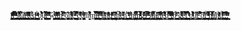           ï͈̦͚̗̙͕̳͈̩͇̮̺̞̫͍͙̠͎̥̱͇̘̞͇̟͍̼̯̫̼͙͈̭̲̘͚̯̝̙̩͐ͨ̔ͪ̍̌̽͂ͩͤͫ̌̾ͪͫ̏ͩͅt͎̠͔̼̯̗͈̫͑ͬ̈͊ͣͭ̐́ͬ̍̈͊̇ͩ̿ͬ̇̿͛ ̱͓͖̭̩̱͚͍̤̮͔̼̪̭̩̖̘̰̫̥̪̱͖͖̫̥̯͙̻̤̳̖͓͔̣͚ͨͮͧ̄̆ͪ̇̄͐ͩ̋ͭ͂̋ͥṣ͈͈͓̱̯̝͙͕̻̟͖̼̼̫̟̱̰̩̞̹̦͔͉̖̫̘̣͔̜̮̹̹̼͎̲̟̖̯̟̝̫̥̪͕̜̜̙̩͉͕̅̍̉̓ͨ͗̋͗̽̊͌ͪ̾̋͛̌ͪ̾̚ͅṯ͖̫͚͓̬̞̘͈̺̺̳̭̘͙͈̲͈͉̹͕̳̩͎̘͎̫̹̗̼̣̻̙͇̭͙̭̲̅ͨ̓͋̉̉̄ȁ̺̗͇̮̘͓̜̫̟̼̭̠̩̗̬̘̯̰̪̲͓̟̤͕͚̤̳̤̜̭̫̫̮͚̞͕̼͔͓̙̹̝͙̙͓̳̬̯̣̭̝͓̦̝̤͙̬ͯ̇̐̈ͩͅͅr̞̼̹̗͓͔̳̘͈͓̙̙̺̖̹̖̬̯̙̜̪̬̞͉̥̙̺͙̲͚͖̖̭̠̺͈̩͙̰̪̞̗̼͚̬͔̫͈͍͇̰̤̣̍̌͑ͪ̈ͧͩ̈̑̍̈̈̚ͅṯ̦̹̝͍͈̜͕͍͇̪̗̦̏̌ͩ̈͆ͦ͒͊ͩͦ͐͌͊̊ͯͩ̎͂ͅe͙̻͙̠͎͓͖̟̻̖̘͉̹̩̙̭͚̫̪͓̤̤͖̯͓͚͔̠̟̟͈̬̣̬̟̘̜̗͖̭̥̳͎͕̪̙̮̮̼̤̖̙̩̼̤͕̣̱̻̞̺̎̈̉̃͒ͮ͐ͅd̤̻̯̺̰̖̫̪͙͔̣̖̲̹̠̩̟͇̭̹̱̯̪̮̬̭̯̬̞̜̼͙͇̮̻̲̟͓̥̣̼̮͉͕̫̦͔̟̭̥̻̳̩̻̙̥̩̰͎̜͔͉ͮͣ̂ͪ̈ ̳̩̙̰͈͖͇̲̙̗̬̦͍̮̦̰̖̙̪͇̮͇͓̜̜͉̞͕̪̘͇͖̰̰̬͙͚͕̙̩̥̦̭̤̹̳̼̠̭̬̠̤͎̤͇̠̬͈͓̰̠͔͕̪̘̰ͩ̈̀ͧͨͦ̊ͥ̍ͭͅo̗͓̩̝͉ͩ̉̔̈̓̈̇̾͂̂͋͗̀̐ű̘̟͔͚̟͚̜͈̞͉̪̼̼̓̌̽ͨͣ̿́̓͗̋̚ͅt͕̖͚̗̣̻͈̭̼̻͓͉͓̟̱̮̱̫̖̗̩̦̩̱̟̠͎̬ͨͮ̂̌ͨͭ͌̏̃̐ͅ ͓̱̖̰̲̥̟̙̪͚̺̠̖̤͎̮̋̈̂ͭ͗̈ͩ͐͐̐͒͆̃ͭͦŵ̻̻̮̟͇̥͕̼̺̟̜̞͚̰̝̳͕̳̻̠͓̟̯̖̞̺͍̺̜̥̠͉̙͔̤̙̦̜͖̰̯̲̮͖͇̝̗̝͓̥̝̬͎̻ͧͭ̉ͭ͋ͨ̑ͅi͎̟̹̬̺̲̘̫̤̹̼̤̳̮̘̲̠̫̗͇̬̭̯̲̲̥̳̫̫̭̱̬̣͓̝̗̲̞͍͙̻͉͈̣͚̳ͪ̊̇̃͊ͮ̓͌͒̑ͯͭ̑̌̈̈͌ͤt̩̜̯̭͙̦͖͓̺̼̰̜̪͔̻̭̭͉̞̪͎̫ͭ̍ͪ͑̎͒͒̂̒ͦ̓h̩͎̯̰̮̣̩̹͇̤̰̟̳͚̬͎̺̝̘͚͓̦̗͖̞̱̘̠̤͙̝̙̺ͣ̈ͧ̿̽͗͛̄ͮ̓̎̔́̉ͅ ̮̭̯͕̼̰͖͍̱̙̲͈̲͎͙̭̯ͣ̾̐̐̃̔͑̎̂̋̃̋̏ó̫̠̥͇̰̙̮̫̪̪̭̰͔̞͕̪̣͕̟̙̠̘̥̬̟̪̦̱͕͂͊͗͋̒n̥͎͓̲̹̖̟̳͕͖͙͕̫͙͈̝͈̟͔̘͎̟̲̱͎̬̺̘͋́̌́̔ͦ̊̅ͥͥ̉ͫ͗ͧ̏̏͂ͅě̩͙̞͙̞̖̲͈̗̻̯̣̰̬̤̭̖̱̩̲͈̞̘͕͙͍̖̙͎̯̩̟̻̗͉̩̲͍͍͙͔̤͓̲̠̫̥̪̜͕̝͔̦̣̱̜̹͓̃̿ͤ̀ͩ̇͌̉ͭ̾̀ͤ ͔͇̩̖̙͈̰̥̝͚͍͖̹̙͉̹̞̯̙̺̙̬̩͇̞̺͉̮̦̞̪͈̠̦͇̠͓̭͇͍̬̯̬͎̻͙͓̟̙̲̜͇͉̗͚̱̼̭͚͔̖͕̺͓̽̆̃̽̈̎̏͋ͦͨ̏̿̚ͅͅċ͓̜̠̼̬͑ͫ̑͌̔͛̎̃̓͒͛̃̐ͣ̊ͤ̌̚ͅǒ̺͈̤̝̹͖̯̪̹͓̤͓̦̯̟̬̳̦͖̱̰̌̎̋̃ͫ̒̔̉̋ͫ̌́ͦ̒͂ͥͅm̙̬͉̭̬̼͌̉̇͗͆͑͐͋̌̀̄͛̑͒ͤ̒m͍̭̘̞͈̜̙̻͔̪̮̥̹̥̹̦̜̱̘̤̠͆̿͒̿ͦ̉̊̏̑̚ĭ͖̞̫̫̝͙̝͖͕̣͓̬̣̲͇̼̩͍̞͙͔̲͍͕̪͕͇̝̹̟̫̫̻̟̹̺̹̻͓̝̘̞̪̹̤̱̣̮̜͔͈̏͋͂̿ͩ͊́̇ͨ̒̂̉ͅͅͅͅͅt͍͎̥͈̘͍̭͉̫̯̼̲̬̜͇͉͓͉͉̮̰̭̮̤̭͉͍̭̹̬͉̘̊̌̾ͧ̓̅ͤ̽̈͋̄͂ ̺̜̪͓ͪ̿̍ͩ͊̃ͪ̃̄̓̂́ͥ̆ä̫̳̜̣̲̳̼̦͎̩̳͇̟̱͈̳͙̭̭̭̼̟̘̯͎̫͖̭͇̼̖̘̫̻̙̫̮͈̗̫̘̟͎̠̟͖̩̻̫͉͈͎̰̩̘̂͂̆̓̉̄̌̊̊̋͑͐̊͑ͮ̃̇ͦͅn̬͈̥̯̤͔͓̤͍̦͖̻̤̥͖̖̼̘͖̩̜̩̪̼͛͌́̇̈ͤ̂̏ͪ̓ͫ̓͊ͅd̖͓͔̦̟͚̬̺̲̪̼͚̝͉͎̠͓͖̖̟̫͕̙̙̜̗̞̮͍̰͓̹̜̻̱̪̫̻͚͉ͫͪ̎ͬ͂ͣ̊͌ͬ̈̄͑ ̘͈̻͇̟̠̟̝͕̱̗͔͚̮̯̞̲̠̪͔̬͓̭̲͉̙͇͇̪͔̟͍͍ͤ̂͆̈̚ͅt̼̙͇̦̫͙̗̘͉̭͕̭̮͕̞̣̭̫̫͖̫̗͉̠̗̱̹̱͉̹̬̦̗̠͇̘̟͉̟̲̫̦͚͈̲̺͎̺̣̦͈͈̝͓̟̐̊͛̐̌ͤͅͅͅh̖̯̖͔̟̮̞̮̱̱͎͎̼̟̪̥̲͈͔̹̠̜͖̤̞̬̪͎̜̩̳̋̈̎̃͋̔̂̋ͫ̈ͭ͋̃̍ͅe̼̮̖̭̪͓̩͉̙͚̜̱̜̻͓̫͚̠͖̲͉̼̎̓̈ͮͤ̔ͥ̔̂̚̚n̬̳͚̹̬͚̼̳̱̲̯̰̭͉̳͙̲̖͓̙͍̩͔̯͈͉̙̝̳͔͔͚̗̹̲̭̮̳̺̙͙͉͖̩̰̜͎̬̦̯̗̗͎͕̥͕̼̳̯̊͋̈̈ͅͅ ͓̼̩̫͙̘͎̺͚̪̦̖̭̼͖͍̮̱͇̤̠͙̥̬̬̮̺̱͕̖̭͚͇̝͙̝͚̠̳͖͙̮̥̮͉͓͎̖̱̼̱̩̯̬̺͍̠̜̋͗ͧ̾ͮ̓ͪ̌͐̍ͣ͛̌ͅͅṭ̯̬̥̬̮̤̩̺͍̞̜̖̹̣̰̳̲̜̟͉͕̫̒ͯ̂͋ͭh͉͓͉̹̹̖̦̩̠̫̭̣̭̯̟̖̣͉̜̟͇̥̹̳̩̙͕͍͍͍͖̫̥ͮ͗͂̌͛͑͐̾i̝̺͉̺̳̖̝͓̺̹͍͕̪̩̲̙̭̯̗̥͔̼̥͉̱͕̗̩̠̺̪̤͕̘̪͎͚̗͕̻̲̻̫̮͎̜̬̳͉͍͕͖͙̠͉͓̟̖̙̟̦͗͆̀̈͂̍͋̿́͐ͬͫ̓̀n̙̲̻̮̭̣̜͚̺̖̹̬̮̼̤̞̜̰͎͔̪͍̰̣̺̮̼͈̬͔̖͍̣̪̗̼͓̘͉͙̝̗̭̺͖̪͕̩̺͔̰̗͇̹̺̙̩̘̱̼̬̟̜̻͇ͥ̏ͧͩ̓̽ͨ̎̈̿ͤ̌ͣ̇̉͋ͩ̓̚ͅḡ̫͉̣̪̩̫̦̻̟̼̘͍͎̥̣̼̺̝̦̫̤̭̖̹͙̥͉͓̩̩̹̠͓͚̣̂ͭ̅̂ͣͪ͒̽͐̈̇̒š̠̹̮̼̮̱̞̺̫̝͚͖̻̯͍͙̼̖̜̫̰̝̝̩̣̰̻͈̰̪̖̤̹̺̝͇̥͇̻͖̯̜̞̞̫̰̘̦̹̳̬̠̩̣̝̺̘̜͕̞̭͓̮̩̣̿ͨͤ͌ͣ́ͫ̿̄̓̈ͅͅ ̗̼̜͎͓͕͖̫͉͕̜͎̞͎̘͍͕͇̣͇̝̣̲̲̼̞̥̥̼͈̻̖͍̣̩̝͎͓̲͉̜̣͎̥͚̬̰̺̖̰̺̬̤̺̪̬̝̣̫̲̖̳̬͇̘ͨ̓ͮ̾͊͒ͩ̊̓̄ͬ̒̚ͅs̞̘̞̦͖̤͇͔ͭ͋̂̌ͩͬͅͅṫ̞̣͈̦̖̥̖̠̳̳̞̯͈̩͓̺̺͈͉̖̘̞̟̿͊̐́̓ͩ̓ͤ͑͒̈̈a̰̹̲̲̞̦̞͚̦̖̰̼̥̖̜̩̬͍̰͈͇̦͍̗͚̜̼̱̘̟̩̟̜̞̜̣̥͖̦̳̖̯̜̯̗͕̟̘͍͊͊͗ͮ̋̐ͅṙ̞̫̠̤̖̺͖̘̝̯͉̝̞̗̟̝̫̼̲̯̝̮͇̹̻̩͖̦̩̝̺̲̩̳̭͔̙͔͇͓̯̗̜͚̳̪̜̦̻͖̜̐̆ͭ̔̑̂̐͌ͫ͒͆̚̚ṱ̹͈̙̙̬̹̹̝̠̦͇̤͔̙̘̼͍̯͍̙̺͖̭̯͎͔̟̠͙͑ͫͯ͑̃̉̏͋̾͐ͅͅȇ̟̩͙̖̬͚̖̠͚͔̤̞̥̹̼̽ͤ̔ͧ̓ͨ͋͐̾̒̉̔ͬ̂̅̏͌ͅd̙͉̼̱͔̮̳̞̜̊͛̋͋ͩ̏͊̽͂͊̈̉̋̃̂̌ͬ̈͒ͅ ̯̞͖͕̦̣͓͈̳͕͔̻̳̮̬̱͚̞͙̺͚̬͕̘̞͔̼͖̫̠̫̩̼̮̥̫̦̻͖̻̮ͧ͗ͤͦ͐̿̓ͭͫ́̋̋ͤ̄͗ͧͨ͆̃ͅͅͅͅͅt̩͔̟̤͚̼̱̭̜̳͔̗̘͚̟͓̭͙͎̖̲̜̻̲͍̠̹̙̥̘ͤ͒͑ͥͥ̎̍̾̊ͫ̓ͪͭͯ͋̈̈ͅͅͅô̼̭̙͕̼̰̠̫̗͉͎̩̬̭̦̺̭̘̲̝͍̮͍̞̹͇͎͚̩͕̟͇̆ͬͨ̒͒̉ͨͪ ̺͇͈̤̙̭͎̦̲̻̳͚̗̬̣̺̯͕̹̤̼̙̳͍̟͔̲̯̤̤̗͓̬̯̙̠̝͖͖͖̘͔̜̮̹͓͉͈̞̭̐ͨ̍̆̓ͅǧ̝̻̼̻̪̘̪̤̺͎͙̯̯̜̞̗̫͍͙̝͇̟̫̱̻̞̫̦̗̺̳̮̦͎͕͈͋̌ͦ̈̋̾̔ͨ̽ͯͮͤ͐̽͑̄̿̋ĕ̮̹̳͍̝̞̹̹̠̺͚̭̲̩̩̯̝̬͇̠̲̞͕͉̦͖̊ͫ́͑͋̎͆̋̀̓͐͊͊͒̓̚t̠͉̼̭̟͉̲͚̜̳͈̘̟͇̤̞͚͚̯͚̣̼̭͉͚͔͈͈͎̪̙̦̖̻͍͔̪͎̺͆̃̅͆̿͋̈̽͑ ͖̙͎̼̣̥͎̙̝͔̮̳͚̯̘͉̯̻̫̝̬̘̯̭͙͚͉̝̠͉̖͔̣̹̣͎̼̠̮̭͓͎͙̖̺̳̯̯͉͕̣͎̟͉̀̓̑ͯ̀ͤ̄ͮ̽ͦo̮͈̠̺̙̯͇̩͚͈̤̟͚̘̮̲͉͙̪͍̩͙̺̫͎͚͔̳̣̙̬̹̘͍ͮ͋̊͛ͩ̉̓͂ͥͥ̐͂̑̌̊̚u̟̹͕̙̗̘͎͎͕̩̘͇̲̹̹̙̅͆̒̈̒ͥ̈̆̚t̖̣̪̟̰̳̯͙͇̗͚̟̹̬͉͎̺̥̫͎͖̱̥̬̪͈̬̥͙̱̣̰̘̖̰͔ͩ̆̈ͧ̒̃͋ͅͅ ͍̖̪͈͕̽̉̆͆́͌̈̐͋̄̓ͅo̞͍͚͉̗̹̮̰̜͕͓̱̮͓̮͈̰̥͎̘͉̪̣̺̱̭̩͉̳̲̫͍̟̱͖͚̭̖̖͓̞̘̐͒̓̂̏ͤ̓ͬ̃f̱͈͇̮͚̤̹̜̟̠̩̤̣͓͕̟̰͔̟̫̟̪̆͐ͪ̂ ̮͈̭͉̤̺͇̲͙̣̥̹͔͖̝̺͇̖͈̺̝͚̭̭͔͙̦͚̦͕͉͖̣̙͕̱̦͍̯̼̲̺̮̭̹͕̭̞̘̝̤̖̗͚̝̻͔̪͓̲̣̖͇ͨ͂ͫͤ̍ͤͪͥͭ̓̒̿̈̏̐̚ͅͅͅh̰̰̼̤̖͙̩͈̻̹͖̙̹̦̮̘̺̜̹̤͉̳̹̪̹̙͚̫̬͇̪̪̟̫̪̲̥̝̲̰̻͔͐̽̿͑ͩ̊̆̎̊ͭ̒ͫ͊̆͛ͮ̅̚̚ͅͅͅa̘̖̖̻̣͕̻̹̘͖̬̳̬̲͚͍̩̦̖͙ͬ̈̑̀̓ͅͅn̪̺̤̟̬̟̠̯̪͖͈͚̰̆ͪ̃̈ͤͪ̌̈ͪ̋ͪ̔ͣͨ̊̾̀d͖̜̤̺͓̦̲̬̼̮͉͕̯͈̖͎̻̝͖̭͍͈̟̭̼̥͖̭̳̹̬͖̣͛͂̾̾̋ͭͤ͒ͭͪ͐͒͑̉̒ͅ.͎̰̬͓̻̲͕͉̺͙̘̯͇̥̜̳̩̙̞̫͉̬̠̘̳̣̩̮͓͙̠͖̰̬͉̝̤̯͈̬͕͓̤̹͕̼̱̗̜̗̞̜̩̳͆̈̏ͫ̏̽ͭ̚ͅ.̣̤͕̪̣̣͓̬̬̮̠͕̲̹̲̰͓̥̗̫̖͚̙͔̹͉͉͓̝͈͉̣͙͕͔̤̩̤̖̗̦̺̫͉͖̮͚͎̰͚̱̜̻̥̩͙̠̫̟̙̹͖̘͔̭̩ͥ̇͐ͯ͆̆̃ͫ̃́͋͑̂͆ͨ̑̏ͩ.͍̻̱͇̳̳̺̖̻̹̟͎̰͔̭̗ͮ͑͐͐ͤ̈ͣ͑̌
